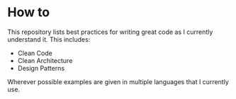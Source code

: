 # How to
This repository lists best practices for writing great code as I currently understand it. This includes:

- Clean Code
- Clean Architecture
- Design Patterns

Wherever possible examples are given in multiple languages that I currently use.